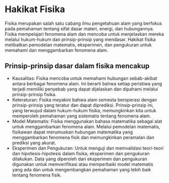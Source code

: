 Hakikat Fisika
==============

Fisika merupakan salah satu cabang ilmu pengetahuan alam yang berfokus pada pemahaman tentang sifat dasar materi, energi, dan hubungannya. Fisika mempelajari fenomena alam dan mencoba untuk menjelaskan mereka melalui hukum-hukum dan prinsip-prinsip yang mendasar. Hakikat fisika melibatkan pemodelan matematis, eksperimen, dan pengukuran untuk memahami dan menggambarkan fenomena alam.

## Prinsip-prinsip dasar dalam fisika mencakup

- Kausalitas: Fisika mencoba untuk memahami hubungan sebab-akibat antara berbagai fenomena alam. Ini berarti bahwa setiap peristiwa yang terjadi memiliki penyebab yang dapat dijelaskan dan dipahami melalui prinsip-prinsip fisika.
- Keteraturan: Fisika meyakini bahwa alam semesta beroperasi dengan prinsip-prinsip yang teratur dan dapat diprediksi. Prinsip-prinsip ini, yang terwujud dalam hukum-hukum fisika, memungkinkan kita untuk memperoleh pemahaman yang sistematis tentang fenomena alam.
- Model Matematis: Fisika menggunakan bahasa matematika sebagai alat untuk menggambarkan fenomena alam. Melalui pemodelan matematis, fisikawan dapat merumuskan hubungan matematika yang menggambarkan fenomena fisik dan memungkinkan peramalan dan prediksi yang akurat.
- Eksperimen dan Pengukuran: Untuk menguji dan memvalidasi teori-teori dan hipotesis-hipotesis dalam fisika, eksperimen dan pengukuran dilakukan. Data yang diperoleh dari eksperimen dan pengukuran digunakan untuk memverifikasi atau memperbaiki model matematis yang ada dan untuk mengembangkan pemahaman yang lebih baik tentang fenomena fisik.